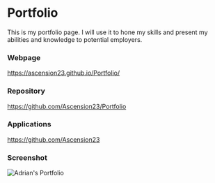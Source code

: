 # Portfolio

This is my portfolio page. I will use it to hone my skills and present my abilities and knowledge to potential employers.

### Webpage
https://ascension23.github.io/Portfolio/

### Repository
https://github.com/Ascension23/Portfolio

### Applications
https://github.com/Ascension23

### Screenshot
![Adrian's Portfolio](https://user-images.githubusercontent.com/77472152/118380955-f2524100-b59a-11eb-83b1-a5ed0c8276ba.png)


